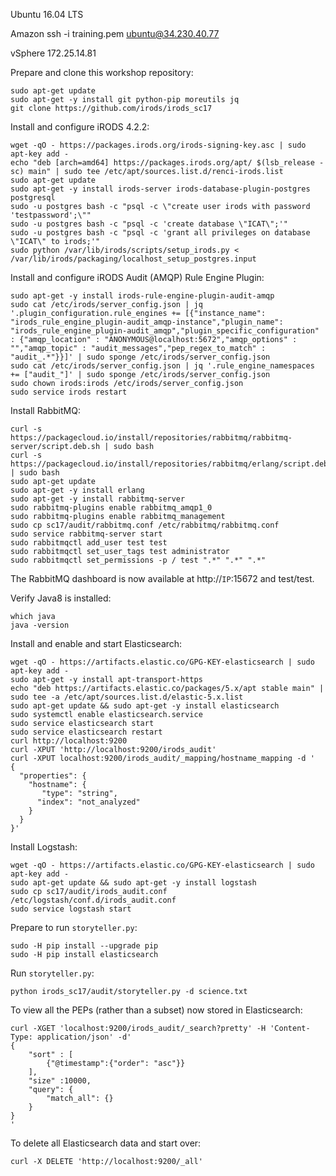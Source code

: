 
Ubuntu 16.04 LTS

Amazon   ssh -i training.pem ubuntu@34.230.40.77

vSphere 172.25.14.81


Prepare and clone this workshop repository:
```
sudo apt-get update
sudo apt-get -y install git python-pip moreutils jq
git clone https://github.com/irods/irods_sc17
```

Install and configure iRODS 4.2.2:
```
wget -qO - https://packages.irods.org/irods-signing-key.asc | sudo apt-key add -
echo "deb [arch=amd64] https://packages.irods.org/apt/ $(lsb_release -sc) main" | sudo tee /etc/apt/sources.list.d/renci-irods.list
sudo apt-get update
sudo apt-get -y install irods-server irods-database-plugin-postgres postgresql
sudo -u postgres bash -c "psql -c \"create user irods with password 'testpassword';\""
sudo -u postgres bash -c "psql -c 'create database \"ICAT\";'"
sudo -u postgres bash -c "psql -c 'grant all privileges on database \"ICAT\" to irods;'"
sudo python /var/lib/irods/scripts/setup_irods.py < /var/lib/irods/packaging/localhost_setup_postgres.input
```

Install and configure iRODS Audit (AMQP) Rule Engine Plugin:
```
sudo apt-get -y install irods-rule-engine-plugin-audit-amqp
sudo cat /etc/irods/server_config.json | jq '.plugin_configuration.rule_engines += [{"instance_name": "irods_rule_engine_plugin-audit_amqp-instance","plugin_name": "irods_rule_engine_plugin-audit_amqp","plugin_specific_configuration" : {"amqp_location" : "ANONYMOUS@localhost:5672","amqp_options" : "","amqp_topic" : "audit_messages","pep_regex_to_match" : "audit_.*"}}]' | sudo sponge /etc/irods/server_config.json
sudo cat /etc/irods/server_config.json | jq '.rule_engine_namespaces += ["audit_"]' | sudo sponge /etc/irods/server_config.json
sudo chown irods:irods /etc/irods/server_config.json
sudo service irods restart
```

Install RabbitMQ:
```
curl -s https://packagecloud.io/install/repositories/rabbitmq/rabbitmq-server/script.deb.sh | sudo bash
curl -s https://packagecloud.io/install/repositories/rabbitmq/erlang/script.deb.sh | sudo bash
sudo apt-get update
sudo apt-get -y install erlang
sudo apt-get -y install rabbitmq-server
sudo rabbitmq-plugins enable rabbitmq_amqp1_0
sudo rabbitmq-plugins enable rabbitmq_management
sudo cp sc17/audit/rabbitmq.conf /etc/rabbitmq/rabbitmq.conf
sudo service rabbitmq-server start
sudo rabbitmqctl add_user test test
sudo rabbitmqctl set_user_tags test administrator
sudo rabbitmqctl set_permissions -p / test ".*" ".*" ".*"

```

The RabbitMQ dashboard is now available at http://`IP`:15672 and test/test.

Verify Java8 is installed:
```
which java
java -version
```

Install and enable and start Elasticsearch:
```
wget -qO - https://artifacts.elastic.co/GPG-KEY-elasticsearch | sudo apt-key add -
sudo apt-get -y install apt-transport-https
echo "deb https://artifacts.elastic.co/packages/5.x/apt stable main" | sudo tee -a /etc/apt/sources.list.d/elastic-5.x.list
sudo apt-get update && sudo apt-get -y install elasticsearch
sudo systemctl enable elasticsearch.service
sudo service elasticsearch start
sudo service elasticsearch restart
curl http://localhost:9200
curl -XPUT 'http://localhost:9200/irods_audit'
curl -XPUT localhost:9200/irods_audit/_mapping/hostname_mapping -d '
{
  "properties": {
    "hostname": {
       "type": "string",
      "index": "not_analyzed"
    }
  }
}'
```

Install Logstash:
```
wget -qO - https://artifacts.elastic.co/GPG-KEY-elasticsearch | sudo apt-key add -
sudo apt-get update && sudo apt-get -y install logstash
sudo cp sc17/audit/irods_audit.conf /etc/logstash/conf.d/irods_audit.conf
sudo service logstash start
```

Prepare to run `storyteller.py`:
```
sudo -H pip install --upgrade pip
sudo -H pip install elasticsearch
```

Run `storyteller.py`:
```
python irods_sc17/audit/storyteller.py -d science.txt
```

To view all the PEPs (rather than a subset) now stored in Elasticsearch:
```
curl -XGET 'localhost:9200/irods_audit/_search?pretty' -H 'Content-Type: application/json' -d'
{
    "sort" : [
        {"@timestamp":{"order": "asc"}}
    ],
    "size" :10000,
    "query": {
        "match_all": {}
    }
}
'
```

To delete all Elasticsearch data and start over:
```
curl -X DELETE 'http://localhost:9200/_all'
```
